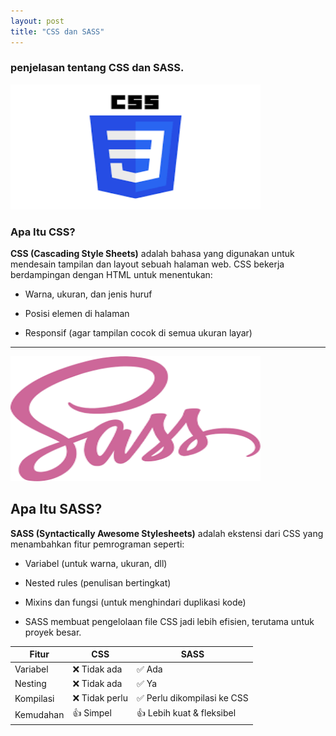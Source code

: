 ```yaml
---
layout: post
title: "CSS dan SASS"
---
```


### penjelasan tentang CSS dan SASS.

<img src="/assets/images/CSS.PNG" alt="CSS dan SASS" width="400" height="200">

### Apa Itu CSS?
**CSS (Cascading Style Sheets)** adalah bahasa yang digunakan untuk mendesain tampilan dan layout sebuah halaman web. CSS bekerja berdampingan dengan HTML untuk menentukan:

- Warna, ukuran, dan jenis huruf

- Posisi elemen di halaman

- Responsif (agar tampilan cocok di semua ukuran layar)

---

<img src="/assets/images/SASS.PNG" alt="CSS dan SASS" width="400" height="200">

## Apa Itu SASS?
**SASS (Syntactically Awesome Stylesheets)** adalah ekstensi dari CSS yang menambahkan fitur pemrograman seperti:

- Variabel (untuk warna, ukuran, dll)

- Nested rules (penulisan bertingkat)

- Mixins dan fungsi (untuk menghindari duplikasi kode)

- SASS membuat pengelolaan file CSS jadi lebih efisien, terutama untuk proyek besar.

| Fitur     | CSS           | SASS                       |
|----------|----------------|-----------------------------|
| Variabel  | ❌ Tidak ada   | ✅ Ada                      |
| Nesting   | ❌ Tidak ada   | ✅ Ya                       |
| Kompilasi | ❌ Tidak perlu | ✅ Perlu dikompilasi ke CSS |
| Kemudahan | 👍 Simpel      | 👍 Lebih kuat & fleksibel  |